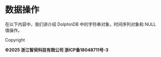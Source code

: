 # 数据操作

在以下内容中，我们讲介绍 DolphinDB 中的字符串对象，时间序列对象和 NULL 值操作。

Copyright

**©2025 浙江智臾科技有限公司 浙ICP备18048711号-3**
